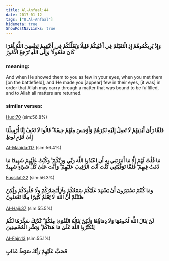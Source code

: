 ```yaml
---
title: Al-Anfaal:44
date: 2017-01-12
tags: ["8.Al-Anfaal"]
hidemeta: true 
ShowPostNavLinks: true 
---
```

### وَإِذْ يُرِيكُمُوهُمْ إِذِ الْتَقَيْتُمْ فِي أَعْيُنِكُمْ قَلِيلًا وَيُقَلِّلُكُمْ فِي أَعْيُنِهِمْ لِيَقْضِيَ اللَّهُ أَمْرًا كَانَ مَفْعُولًا ۗ وَإِلَى اللَّهِ تُرْجَعُ الْأُمُورُ
### meaning: 
And when He showed them to you as few in your eyes, when you met them [on the battlefield], and He made you [appear] few in their eyes, [it was] in order that Allah may carry through a matter that was bound to be fulfilled, and to Allah all matters are returned.
### similar verses: 

[Hud:70](/11/70) (sim:56.8%)

### فَلَمَّا رَأَىٰ أَيْدِيَهُمْ لَا تَصِلُ إِلَيْهِ نَكِرَهُمْ وَأَوْجَسَ مِنْهُمْ خِيفَةً ۚ قَالُوا لَا تَخَفْ إِنَّا أُرْسِلْنَا إِلَىٰ قَوْمِ لُوطٍ

[Al-Maaida:117](/5/117) (sim:56.4%)

### مَا قُلْتُ لَهُمْ إِلَّا مَا أَمَرْتَنِي بِهِ أَنِ اعْبُدُوا اللَّهَ رَبِّي وَرَبَّكُمْ ۚ وَكُنْتُ عَلَيْهِمْ شَهِيدًا مَا دُمْتُ فِيهِمْ ۖ فَلَمَّا تَوَفَّيْتَنِي كُنْتَ أَنْتَ الرَّقِيبَ عَلَيْهِمْ ۚ وَأَنْتَ عَلَىٰ كُلِّ شَيْءٍ شَهِيدٌ

[Fussilat:22](/41/22) (sim:56.3%)

### وَمَا كُنْتُمْ تَسْتَتِرُونَ أَنْ يَشْهَدَ عَلَيْكُمْ سَمْعُكُمْ وَلَا أَبْصَارُكُمْ وَلَا جُلُودُكُمْ وَلَٰكِنْ ظَنَنْتُمْ أَنَّ اللَّهَ لَا يَعْلَمُ كَثِيرًا مِمَّا تَعْمَلُونَ

[Al-Hajj:37](/22/37) (sim:55.5%)

### لَنْ يَنَالَ اللَّهَ لُحُومُهَا وَلَا دِمَاؤُهَا وَلَٰكِنْ يَنَالُهُ التَّقْوَىٰ مِنْكُمْ ۚ كَذَٰلِكَ سَخَّرَهَا لَكُمْ لِتُكَبِّرُوا اللَّهَ عَلَىٰ مَا هَدَاكُمْ ۗ وَبَشِّرِ الْمُحْسِنِينَ

[Al-Fajr:13](/89/13) (sim:55.1%)

### فَصَبَّ عَلَيْهِمْ رَبُّكَ سَوْطَ عَذَابٍ
